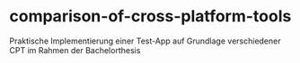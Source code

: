 # comparison-of-cross-platform-tools
Praktische Implementierung einer Test-App auf Grundlage verschiedener CPT im Rahmen der Bachelorthesis
